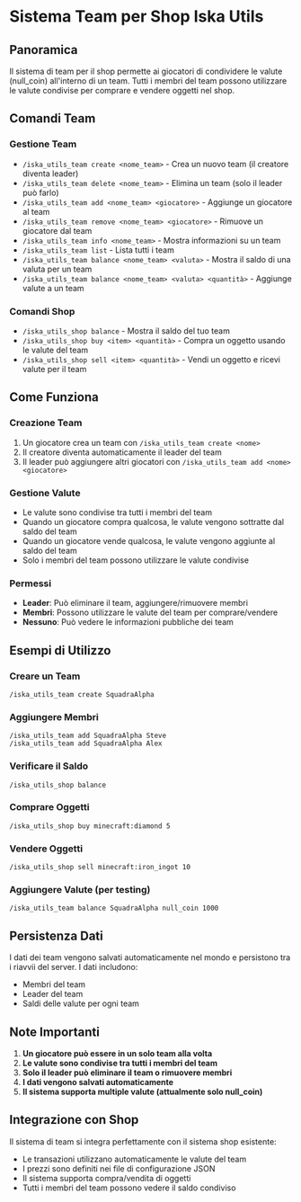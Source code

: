 # Sistema Team per Shop Iska Utils

## Panoramica

Il sistema di team per il shop permette ai giocatori di condividere le valute (null_coin) all'interno di un team. Tutti i membri del team possono utilizzare le valute condivise per comprare e vendere oggetti nel shop.

## Comandi Team

### Gestione Team

- `/iska_utils_team create <nome_team>` - Crea un nuovo team (il creatore diventa leader)
- `/iska_utils_team delete <nome_team>` - Elimina un team (solo il leader può farlo)
- `/iska_utils_team add <nome_team> <giocatore>` - Aggiunge un giocatore al team
- `/iska_utils_team remove <nome_team> <giocatore>` - Rimuove un giocatore dal team
- `/iska_utils_team info <nome_team>` - Mostra informazioni su un team
- `/iska_utils_team list` - Lista tutti i team
- `/iska_utils_team balance <nome_team> <valuta>` - Mostra il saldo di una valuta per un team
- `/iska_utils_team balance <nome_team> <valuta> <quantità>` - Aggiunge valute a un team

### Comandi Shop

- `/iska_utils_shop balance` - Mostra il saldo del tuo team
- `/iska_utils_shop buy <item> <quantità>` - Compra un oggetto usando le valute del team
- `/iska_utils_shop sell <item> <quantità>` - Vendi un oggetto e ricevi valute per il team

## Come Funziona

### Creazione Team
1. Un giocatore crea un team con `/iska_utils_team create <nome>`
2. Il creatore diventa automaticamente il leader del team
3. Il leader può aggiungere altri giocatori con `/iska_utils_team add <nome> <giocatore>`

### Gestione Valute
- Le valute sono condivise tra tutti i membri del team
- Quando un giocatore compra qualcosa, le valute vengono sottratte dal saldo del team
- Quando un giocatore vende qualcosa, le valute vengono aggiunte al saldo del team
- Solo i membri del team possono utilizzare le valute condivise

### Permessi
- **Leader**: Può eliminare il team, aggiungere/rimuovere membri
- **Membri**: Possono utilizzare le valute del team per comprare/vendere
- **Nessuno**: Può vedere le informazioni pubbliche dei team

## Esempi di Utilizzo

### Creare un Team
```
/iska_utils_team create SquadraAlpha
```

### Aggiungere Membri
```
/iska_utils_team add SquadraAlpha Steve
/iska_utils_team add SquadraAlpha Alex
```

### Verificare il Saldo
```
/iska_utils_shop balance
```

### Comprare Oggetti
```
/iska_utils_shop buy minecraft:diamond 5
```

### Vendere Oggetti
```
/iska_utils_shop sell minecraft:iron_ingot 10
```

### Aggiungere Valute (per testing)
```
/iska_utils_team balance SquadraAlpha null_coin 1000
```

## Persistenza Dati

I dati dei team vengono salvati automaticamente nel mondo e persistono tra i riavvii del server. I dati includono:
- Membri del team
- Leader del team
- Saldi delle valute per ogni team

## Note Importanti

1. **Un giocatore può essere in un solo team alla volta**
2. **Le valute sono condivise tra tutti i membri del team**
3. **Solo il leader può eliminare il team o rimuovere membri**
4. **I dati vengono salvati automaticamente**
5. **Il sistema supporta multiple valute (attualmente solo null_coin)**

## Integrazione con Shop

Il sistema di team si integra perfettamente con il sistema shop esistente:
- Le transazioni utilizzano automaticamente le valute del team
- I prezzi sono definiti nei file di configurazione JSON
- Il sistema supporta compra/vendita di oggetti
- Tutti i membri del team possono vedere il saldo condiviso 